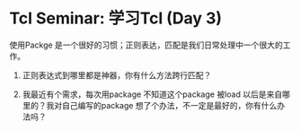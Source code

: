 # Tcl Seminar: 学习Tcl (Day 3)

使用Packge 是一个很好的习惯；正则表达，匹配是我们日常处理中一个很大的工作。

1. 正则表达式到哪里都是神器，你有什么方法跨行匹配？

2. 我最近有个需求，每次用package 不知道这个package 被load 以后是来自哪里的？我对自己编写的package 想了个办法，不一定是最好的，你有什么办法吗？
